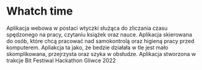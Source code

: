 # Whatch time
Aplikacja webowa w postaci wtyczki służąca do zliczania czasu spędzonego na pracy, czytaniu książek oraz nauce.
Aplikacja skierowana do osób, które chcą pracować nad samokontrolą oraz higieną pracy przed komputerem.
Apliakcja ta jako, że bedzie działała w tle jest mało skomplikowana, przejrzysta oraz szyka w obsłudze.
Aplikacja stworzona w trakcje Bit Festiwal Hackathon Gliwce 2022
